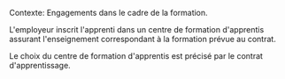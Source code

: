 Contexte: Engagements dans le cadre de la formation.

L'employeur inscrit l'apprenti dans un centre de formation d'apprentis assurant l'enseignement correspondant à la formation prévue au contrat.

Le choix du centre de formation d'apprentis est précisé par le contrat d'apprentissage.